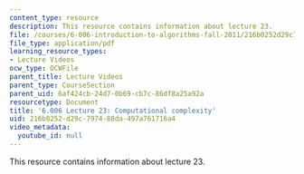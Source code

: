 ```yaml
---
content_type: resource
description: This resource contains information about lecture 23.
file: /courses/6-006-introduction-to-algorithms-fall-2011/216b0252d29c797488da497a761716a4_MIT6_006F11_lec23.pdf
file_type: application/pdf
learning_resource_types:
- Lecture Videos
ocw_type: OCWFile
parent_title: Lecture Videos
parent_type: CourseSection
parent_uid: 6af424cb-24d7-0b69-cb7c-86df8a25a92a
resourcetype: Document
title: '6.006 Lecture 23: Computational complexity'
uid: 216b0252-d29c-7974-88da-497a761716a4
video_metadata:
  youtube_id: null
---
```

This resource contains information about lecture 23.

